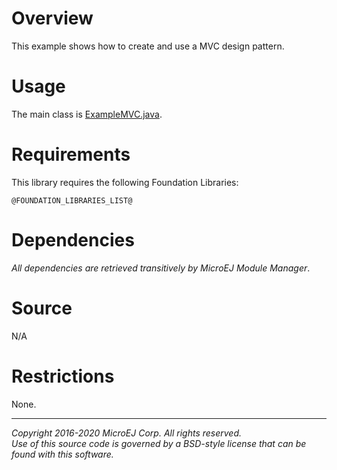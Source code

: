 # Overview

This example shows how to create and use a MVC design pattern.

# Usage

The main class is [ExampleMVC.java](src/main/java/com/microej/example/mwt/mvc/ExampleMVC.java).

# Requirements

This library requires the following Foundation Libraries:

    @FOUNDATION_LIBRARIES_LIST@

# Dependencies

_All dependencies are retrieved transitively by MicroEJ Module Manager_.


# Source

N/A

# Restrictions

None.

---  
_Copyright 2016-2020 MicroEJ Corp. All rights reserved._  
_Use of this source code is governed by a BSD-style license that can be found with this software._  
